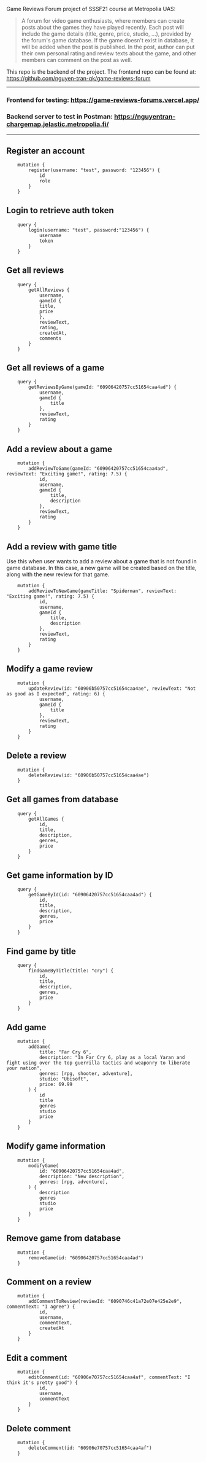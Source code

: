 Game Reviews Forum project of SSSF21 course at Metropolia UAS: 
> A forum for video game enthusiasts, where members can create posts about the games they have played recently. Each post will include the game details (title, genre, price, studio, ...), provided by the forum's game database. If the game doesn't exist in database, it will be added when the post is published. In the post, author can put their own personal rating and review texts about the game, and other members can comment on the post as well.

This repo is the backend of the project. The frontend repo can be found at: https://github.com/nguyen-tran-qk/game-reviews-forum

---

### Frontend for testing: https://game-reviews-forums.vercel.app/

### Backend server to test in Postman: https://nguyentran-chargemap.jelastic.metropolia.fi/

---

## Register an account
```
    mutation {
        register(username: "test", password: "123456") {
            id
            role
        }
    }
```

## Login to retrieve auth token
```
    query {
        login(username: "test", password:"123456") {
            username
            token
        }
    }
```

## Get all reviews
```
    query {
        getAllReviews {
            username,
            gameId {
            title,
            price
            },
            reviewText,
            rating,
            createdAt,
            comments
        }
    }
```

## Get all reviews of a game
```
    query {
        getReviewsByGame(gameId: "60906420757cc51654caa4ad") {
            username,
            gameId {
                title
            },
            reviewText,
            rating
        }
    }
```

## Add a review about a game
```
    mutation {
        addReviewToGame(gameId: "60906420757cc51654caa4ad", reviewText: "Exciting game!", rating: 7.5) {
            id,
            username,
            gameId {
                title,
                description
            },
            reviewText,
            rating
        }
    }
```

## Add a review with game title
Use this when user wants to add a review about a game that is not found in game database.
In this case, a new game will be created based on the title, along with the new review for that game.
```
    mutation {
        addReviewToNewGame(gameTitle: "Spiderman", reviewText: "Exciting game!", rating: 7.5) {
            id,
            username,
            gameId {
                title,
                description
            },
            reviewText,
            rating
        }
    }

```

## Modify a game review
```
    mutation {
        updateReview(id: "60906b50757cc51654caa4ae", reviewText: "Not as good as I expected", rating: 6) {
            username,
            gameId {
                title
            },
            reviewText,
            rating
        }
    }
```

## Delete a review
```
    mutation {
        deleteReview(id: "60906b50757cc51654caa4ae")
    }
```

## Get all games from database
```
    query {
        getAllGames {
            id,
            title,
            description,
            genres,
            price
        }
    }
```

## Get game information by ID
```
    query {
        getGameById(id: "60906420757cc51654caa4ad") {
            id,
            title,
            description,
            genres,
            price
        }
    }
```

## Find game by title
```
    query {
        findGameByTitle(title: "cry") {
            id,
            title,
            description,
            genres,
            price
        }
    }
```

## Add game
```
    mutation {
        addGame(
            title: "Far Cry 6", 
            description: "In Far Cry 6, play as a local Yaran and fight using over the top guerrilla tactics and weaponry to liberate your nation", 
            genres: [rpg, shooter, adventure], 
            studio: "Ubisoft",
            price: 69.99
        ) {
            id
            title
            genres
            studio
            price
        }
    }
```

## Modify game information
```
    mutation {
        modifyGame(
            id: "60906420757cc51654caa4ad",
            description: "New description",
            genres: [rpg, adventure],
        ) {
            description
            genres
            studio
            price
        }
    }
```

## Remove game from database
```
    mutation {
        removeGame(id: "60906420757cc51654caa4ad")
    }
```

## Comment on a review
```
    mutation {
        addCommentToReview(reviewId: "6090746c41a72e07e425e2e9", commentText: "I agree") {
            id,
            username,
            commentText,
            createdAt
        }
    }
```

## Edit a comment
```
    mutation {
        editComment(id: "60906e70757cc51654caa4af", commentText: "I think it's pretty good") {
            id,
            username,
            commentText
        }
    }
```

## Delete comment
```
    mutation {
        deleteComment(id: "60906e70757cc51654caa4af")
    }
```